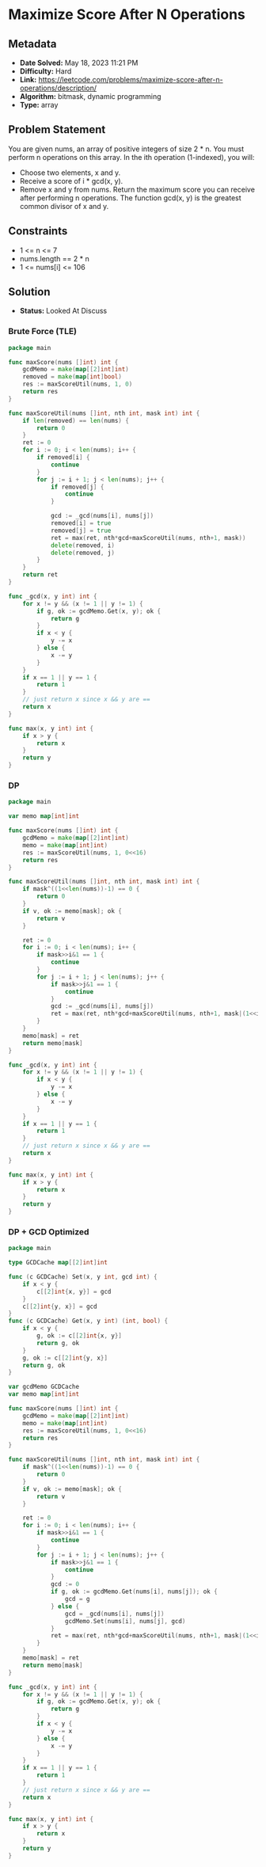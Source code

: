 # Maximize Score After N Operations

## Metadata

- **Date Solved:** May 18, 2023 11:21 PM
- **Difficulty:** Hard
- **Link:** https://leetcode.com/problems/maximize-score-after-n-operations/description/
- **Algorithm:** bitmask, dynamic programming
- **Type:** array

## Problem Statement

You are given nums, an array of positive integers of size 2 * n. You must perform n operations on this array.
In the ith operation (1-indexed), you will:
- Choose two elements, x and y.
- Receive a score of i * gcd(x, y).
- Remove x and y from nums.
Return the maximum score you can receive after performing n operations.
The function gcd(x, y) is the greatest common divisor of x and y.

## Constraints

- 1 <= n <= 7
- nums.length == 2 * n
- 1 <= nums[i] <= 106

## Solution

- **Status:** Looked At Discuss


### Brute Force (TLE)

```go
package main

func maxScore(nums []int) int {
	gcdMemo = make(map[[2]int]int)
	removed = make(map[int]bool)
	res := maxScoreUtil(nums, 1, 0)
	return res
}

func maxScoreUtil(nums []int, nth int, mask int) int {
	if len(removed) == len(nums) {
		return 0
	}
	ret := 0
	for i := 0; i < len(nums); i++ {
		if removed[i] {
			continue
		}
		for j := i + 1; j < len(nums); j++ {
			if removed[j] {
				continue
			}

			gcd := _gcd(nums[i], nums[j])
			removed[i] = true
			removed[j] = true
			ret = max(ret, nth*gcd+maxScoreUtil(nums, nth+1, mask))
			delete(removed, i)
			delete(removed, j)
		}
	}
	return ret
}

func _gcd(x, y int) int {
	for x != y && (x != 1 || y != 1) {
		if g, ok := gcdMemo.Get(x, y); ok {
			return g
		}
		if x < y {
			y -= x
		} else {
			x -= y
		}
	}
	if x == 1 || y == 1 {
		return 1
	}
	// just return x since x && y are ==
	return x
}

func max(x, y int) int {
	if x > y {
		return x
	}
	return y
}
```

### DP

```go
package main

var memo map[int]int

func maxScore(nums []int) int {
	gcdMemo = make(map[[2]int]int)
	memo = make(map[int]int)
	res := maxScoreUtil(nums, 1, 0<<16)
	return res
}

func maxScoreUtil(nums []int, nth int, mask int) int {
	if mask^((1<<len(nums))-1) == 0 {
		return 0
	}
	if v, ok := memo[mask]; ok {
		return v
	}

	ret := 0
	for i := 0; i < len(nums); i++ {
		if mask>>i&1 == 1 {
			continue
		}
		for j := i + 1; j < len(nums); j++ {
			if mask>>j&1 == 1 {
				continue
			}
			gcd := _gcd(nums[i], nums[j])
			ret = max(ret, nth*gcd+maxScoreUtil(nums, nth+1, mask|(1<<i)|(1<<j)))
		}
	}
	memo[mask] = ret
	return memo[mask]
}

func _gcd(x, y int) int {
	for x != y && (x != 1 || y != 1) {
		if x < y {
			y -= x
		} else {
			x -= y
		}
	}
	if x == 1 || y == 1 {
		return 1
	}
	// just return x since x && y are ==
	return x
}

func max(x, y int) int {
	if x > y {
		return x
	}
	return y
}
```

### DP + GCD Optimized

```go
package main

type GCDCache map[[2]int]int

func (c GCDCache) Set(x, y int, gcd int) {
	if x < y {
		c[[2]int{x, y}] = gcd
	}
	c[[2]int{y, x}] = gcd
}
func (c GCDCache) Get(x, y int) (int, bool) {
	if x < y {
		g, ok := c[[2]int{x, y}]
		return g, ok
	}
	g, ok := c[[2]int{y, x}]
	return g, ok
}

var gcdMemo GCDCache
var memo map[int]int

func maxScore(nums []int) int {
	gcdMemo = make(map[[2]int]int)
	memo = make(map[int]int)
	res := maxScoreUtil(nums, 1, 0<<16)
	return res
}

func maxScoreUtil(nums []int, nth int, mask int) int {
	if mask^((1<<len(nums))-1) == 0 {
		return 0
	}
	if v, ok := memo[mask]; ok {
		return v
	}

	ret := 0
	for i := 0; i < len(nums); i++ {
		if mask>>i&1 == 1 {
			continue
		}
		for j := i + 1; j < len(nums); j++ {
			if mask>>j&1 == 1 {
				continue
			}
			gcd := 0
			if g, ok := gcdMemo.Get(nums[i], nums[j]); ok {
				gcd = g
			} else {
				gcd = _gcd(nums[i], nums[j])
				gcdMemo.Set(nums[i], nums[j], gcd)
			}
			ret = max(ret, nth*gcd+maxScoreUtil(nums, nth+1, mask|(1<<i)|(1<<j)))
		}
	}
	memo[mask] = ret
	return memo[mask]
}

func _gcd(x, y int) int {
	for x != y && (x != 1 || y != 1) {
		if g, ok := gcdMemo.Get(x, y); ok {
			return g
		}
		if x < y {
			y -= x
		} else {
			x -= y
		}
	}
	if x == 1 || y == 1 {
		return 1
	}
	// just return x since x && y are ==
	return x
}

func max(x, y int) int {
	if x > y {
		return x
	}
	return y
}
```
